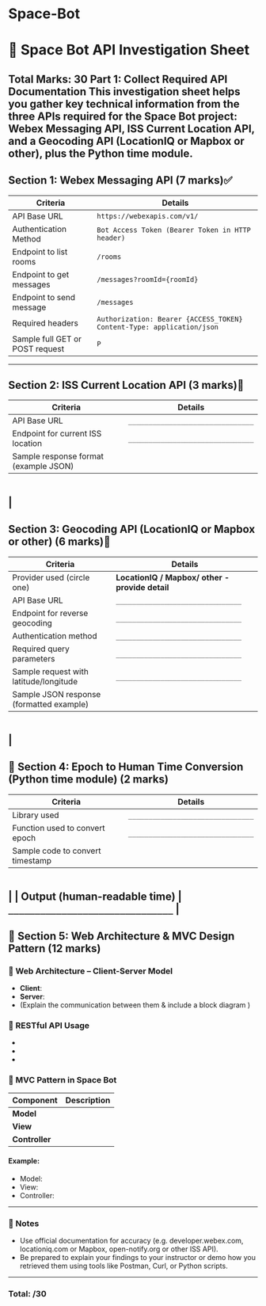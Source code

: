# Space-Bot

# 🚀 Space Bot API Investigation Sheet
**Total Marks: 30**
**Part 1: Collect Required API Documentation**
This investigation sheet helps you gather key technical information from the three
APIs required for the Space Bot project: **Webex Messaging API**, **ISS Current
Location API**, and a **Geocoding API** (LocationIQ or Mapbox or other), plus the
Python time module.
---
## Section 1: Webex Messaging API (7 marks)✅
| Criteria | Details |
|---------|---------|
| API Base URL | `https://webexapis.com/v1/` |
| Authentication Method | `Bot Access Token (Bearer Token in HTTP header)` |
| Endpoint to list rooms | `/rooms` |
| Endpoint to get messages | `/messages?roomId={roomId}` |
| Endpoint to send message | `/messages` |
| Required headers | `Authorization: Bearer {ACCESS_TOKEN} Content-Type: application/json` |
| Sample full GET or POST request | `P` |
---
## Section 2: ISS Current Location API (3 marks)
| Criteria | Details |
|---------|---------|
| API Base URL | `_______________________________` |
| Endpoint for current ISS location | `_______________________________` |
| Sample response format (example JSON) |
```
```
|
---
## Section 3: Geocoding API (LocationIQ or Mapbox or other) (6 marks)
| Criteria | Details |
|---------|---------|
| Provider used (circle one) | **LocationIQ / Mapbox/ other -provide detail** |
| API Base URL | `_______________________________` |
| Endpoint for reverse geocoding | `_______________________________` |
| Authentication method | `_______________________________` |
| Required query parameters | `_______________________________` |
| Sample request with latitude/longitude | `_______________________________` |
| Sample JSON response (formatted example) |
```
```
|
---
## 🚀 Section 4: Epoch to Human Time Conversion (Python time module) (2 marks)
| Criteria | Details |
|---------|---------|
| Library used | `_______________________________` |
| Function used to convert epoch | `_______________________________` |
| Sample code to convert timestamp |
```
```
|
| Output (human-readable time) | `_______________________________` |
---
## 🚀 Section 5: Web Architecture & MVC Design Pattern (12 marks)
### 🚀 Web Architecture – Client-Server Model
- **Client**:
- **Server**:
- (Explain the communication between them & include a block diagram )
### 🚀 RESTful API Usage
-
-
-
### 🚀 MVC Pattern in Space Bot
| Component | Description |
|------------|-------------|
| **Model** | |
| **View** | |
| **Controller** | |
#### Example:
- Model:
- View:
- Controller:
---
### 🚀 Notes
- Use official documentation for accuracy (e.g. developer.webex.com, locationiq.com
or Mapbox, open-notify.org or other ISS API).
- Be prepared to explain your findings to your instructor or demo how you retrieved
them using tools like Postman, Curl, or Python scripts.
---
### Total: /30
